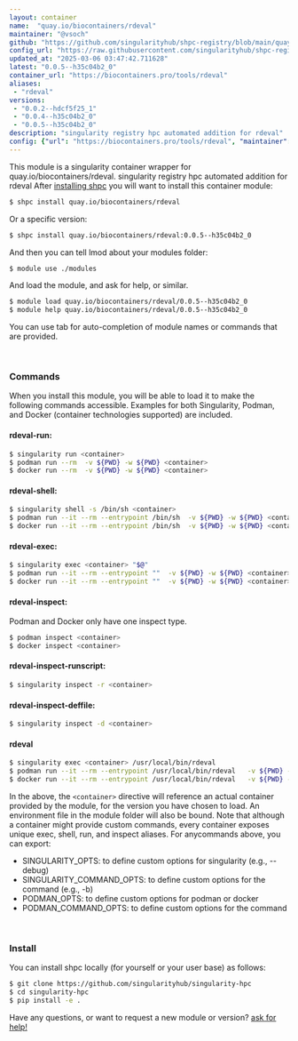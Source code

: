 ```yaml
---
layout: container
name:  "quay.io/biocontainers/rdeval"
maintainer: "@vsoch"
github: "https://github.com/singularityhub/shpc-registry/blob/main/quay.io/biocontainers/rdeval/container.yaml"
config_url: "https://raw.githubusercontent.com/singularityhub/shpc-registry/main/quay.io/biocontainers/rdeval/container.yaml"
updated_at: "2025-03-06 03:47:42.711628"
latest: "0.0.5--h35c04b2_0"
container_url: "https://biocontainers.pro/tools/rdeval"
aliases:
 - "rdeval"
versions:
 - "0.0.2--hdcf5f25_1"
 - "0.0.4--h35c04b2_0"
 - "0.0.5--h35c04b2_0"
description: "singularity registry hpc automated addition for rdeval"
config: {"url": "https://biocontainers.pro/tools/rdeval", "maintainer": "@vsoch", "description": "singularity registry hpc automated addition for rdeval", "latest": {"0.0.5--h35c04b2_0": "sha256:51782ae6867e69707bacb7d1b37094f969e6adf46507d9de7a03bf52c3a67eb7"}, "tags": {"0.0.2--hdcf5f25_1": "sha256:3aebbe70df71e3c8c642ad5dea11f9ef431afad30631bcb96451abdcf5f02c24", "0.0.4--h35c04b2_0": "sha256:0870bbd69e1bca9b639a679077685bf7bb412d545580248ccf290896224038d8", "0.0.5--h35c04b2_0": "sha256:51782ae6867e69707bacb7d1b37094f969e6adf46507d9de7a03bf52c3a67eb7"}, "docker": "quay.io/biocontainers/rdeval", "aliases": {"rdeval": "/usr/local/bin/rdeval"}}
---
```


This module is a singularity container wrapper for quay.io/biocontainers/rdeval.
singularity registry hpc automated addition for rdeval
After [installing shpc](#install) you will want to install this container module:


```bash
$ shpc install quay.io/biocontainers/rdeval
```

Or a specific version:

```bash
$ shpc install quay.io/biocontainers/rdeval:0.0.5--h35c04b2_0
```

And then you can tell lmod about your modules folder:

```bash
$ module use ./modules
```

And load the module, and ask for help, or similar.

```bash
$ module load quay.io/biocontainers/rdeval/0.0.5--h35c04b2_0
$ module help quay.io/biocontainers/rdeval/0.0.5--h35c04b2_0
```

You can use tab for auto-completion of module names or commands that are provided.

<br>

### Commands

When you install this module, you will be able to load it to make the following commands accessible.
Examples for both Singularity, Podman, and Docker (container technologies supported) are included.

#### rdeval-run:

```bash
$ singularity run <container>
$ podman run --rm  -v ${PWD} -w ${PWD} <container>
$ docker run --rm  -v ${PWD} -w ${PWD} <container>
```

#### rdeval-shell:

```bash
$ singularity shell -s /bin/sh <container>
$ podman run --it --rm --entrypoint /bin/sh  -v ${PWD} -w ${PWD} <container>
$ docker run --it --rm --entrypoint /bin/sh  -v ${PWD} -w ${PWD} <container>
```

#### rdeval-exec:

```bash
$ singularity exec <container> "$@"
$ podman run --it --rm --entrypoint ""  -v ${PWD} -w ${PWD} <container> "$@"
$ docker run --it --rm --entrypoint ""  -v ${PWD} -w ${PWD} <container> "$@"
```

#### rdeval-inspect:

Podman and Docker only have one inspect type.

```bash
$ podman inspect <container>
$ docker inspect <container>
```

#### rdeval-inspect-runscript:

```bash
$ singularity inspect -r <container>
```

#### rdeval-inspect-deffile:

```bash
$ singularity inspect -d <container>
```


#### rdeval

```bash
$ singularity exec <container> /usr/local/bin/rdeval
$ podman run --it --rm --entrypoint /usr/local/bin/rdeval   -v ${PWD} -w ${PWD} <container> -c " $@"
$ docker run --it --rm --entrypoint /usr/local/bin/rdeval   -v ${PWD} -w ${PWD} <container> -c " $@"
```



In the above, the `<container>` directive will reference an actual container provided
by the module, for the version you have chosen to load. An environment file in the
module folder will also be bound. Note that although a container
might provide custom commands, every container exposes unique exec, shell, run, and
inspect aliases. For anycommands above, you can export:

 - SINGULARITY_OPTS: to define custom options for singularity (e.g., --debug)
 - SINGULARITY_COMMAND_OPTS: to define custom options for the command (e.g., -b)
 - PODMAN_OPTS: to define custom options for podman or docker
 - PODMAN_COMMAND_OPTS: to define custom options for the command

<br>

### Install

You can install shpc locally (for yourself or your user base) as follows:

```bash
$ git clone https://github.com/singularityhub/singularity-hpc
$ cd singularity-hpc
$ pip install -e .
```

Have any questions, or want to request a new module or version? [ask for help!](https://github.com/singularityhub/singularity-hpc/issues)